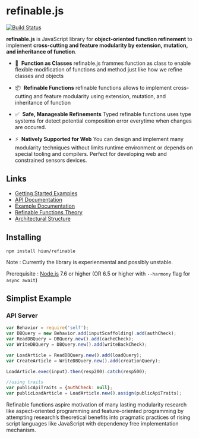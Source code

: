 # refinable.js

[![Build Status](https://travis-ci.org/hiun/refinable.svg?branch=master)](https://travis-ci.org/hiun/refinable)

**refinable.js** is JavaScript library for **object-oriented function refinement** to implement **cross-cutting and feature modularity by extension, mutation, and inheritance of function**.

* &#128221;&nbsp;&nbsp;**Function as Classes** refinable.js frammes function as class to enable flexible modification of functions and method just like how we refine classes and objects

* &#128230;&nbsp;&nbsp;**Refinable Functions** refinable functions allows to implement cross-cutting and feature modularity using extension, mutation, and inheritance of function

* &#9989;&nbsp;&nbsp;**Safe, Manageable Refinements** Typed refinable functions uses type systems for detect potential composition error everytime when changes are occured.

* &#9889;&nbsp;&nbsp;**Natively Supported for Web** You can design and implement many modularity techniques without limits runtime environment or depends on special tooling and compilers. Perfect for developing web and constrained sensors devices.

## Links
* [Getting Started Examples](https://hiun.org/refinable/examples)
* [API Documentation](https://hiun.org/refinable/api)
* [Example Documentation](https://hiun.org/refinable/docs)
* [Refinable Functions Theory](https://hiun.org/refinable/theory)
* [Architectural Structure](https://hiun.org/refinable/architecture)

## Installing
```
npm install hiun/refinable
```

Note : Currently the library is experienmental and possibly unstable.

Prerequisite : [Node.js](http://nodejs.org) 7.6 or higher (OR 6.5 or higher with `--harmony` flag for `async await`)


## Simplist Example

### API Server

```js
var Behavior = require('self');
var DBQuery = new Behavior.add(inputScaffolding).add(authCheck);
var ReadDBQuery = DBQuery.new().add(cacheCheck);
var WriteDBQuery = DBQuery.new().add(writeBackCheck);

var LoadArticle = ReadDBQuery.new().add(loadQuery);
var CreateArticle = WriteDBQuery.new().add(creationQuery);

LoadArticle.exec(input).then(resp200).catch(resp500);

//using traits
var publicApiTraits = {authCheck: null};
var publicLoadArticle = LoadArticle.new().assign(publicApiTraits);
```

Refinable functions aspire motivation of many lasting modularity research like aspect-oriented programming and feature-oriented programming by attempting research’s theoretical benefits into pragmatic practices of rising script languages like JavaScript with dependency free implementation mechanism.
